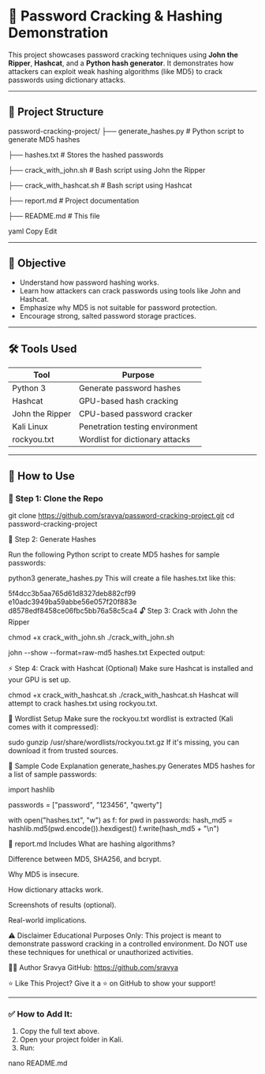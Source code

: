 # 🔐 Password Cracking & Hashing Demonstration

This project showcases password cracking techniques using **John the Ripper**, **Hashcat**, and a **Python hash generator**. It demonstrates how attackers can exploit weak hashing algorithms (like MD5) to crack passwords using dictionary attacks.

---

## 📁 Project Structure

password-cracking-project/
├── generate_hashes.py # Python script to generate MD5 hashes

├── hashes.txt # Stores the hashed passwords

├── crack_with_john.sh # Bash script using John the Ripper

├── crack_with_hashcat.sh # Bash script using Hashcat

├── report.md # Project documentation

├── README.md # This file

yaml
Copy
Edit

---

## 🎯 Objective

- Understand how password hashing works.
- Learn how attackers can crack passwords using tools like John and Hashcat.
- Emphasize why MD5 is not suitable for password protection.
- Encourage strong, salted password storage practices.

---

## 🛠 Tools Used

| Tool           | Purpose                              |
|----------------|--------------------------------------|
| Python 3       | Generate password hashes             |
| Hashcat        | GPU-based hash cracking              |
| John the Ripper| CPU-based password cracker           |
| Kali Linux     | Penetration testing environment      |
| rockyou.txt    | Wordlist for dictionary attacks      |

---

## 🚀 How to Use

### 🔧 Step 1: Clone the Repo


git clone https://github.com/sravya/password-cracking-project.git
cd password-cracking-project

🧪 Step 2: Generate Hashes

Run the following Python script to create MD5 hashes for sample passwords:



python3 generate_hashes.py
This will create a file hashes.txt like this:


5f4dcc3b5aa765d61d8327deb882cf99
e10adc3949ba59abbe56e057f20f883e
d8578edf8458ce06fbc5bb76a58c5ca4
🔓 Step 3: Crack with John the Ripper

chmod +x crack_with_john.sh
./crack_with_john.sh

john --show --format=raw-md5 hashes.txt
Expected output:


⚡ Step 4: Crack with Hashcat (Optional)
Make sure Hashcat is installed and your GPU is set up.


chmod +x crack_with_hashcat.sh
./crack_with_hashcat.sh
Hashcat will attempt to crack hashes.txt using rockyou.txt.

📄 Wordlist Setup
Make sure the rockyou.txt wordlist is extracted (Kali comes with it compressed):


sudo gunzip /usr/share/wordlists/rockyou.txt.gz
If it's missing, you can download it from trusted sources.

📘 Sample Code Explanation
generate_hashes.py
Generates MD5 hashes for a list of sample passwords:


import hashlib

passwords = ["password", "123456", "qwerty"]

with open("hashes.txt", "w") as f:
    for pwd in passwords:
        hash_md5 = hashlib.md5(pwd.encode()).hexdigest()
        f.write(hash_md5 + "\n")

📎 report.md Includes
What are hashing algorithms?

Difference between MD5, SHA256, and bcrypt.

Why MD5 is insecure.

How dictionary attacks work.

Screenshots of results (optional).

Real-world implications.

⚠️ Disclaimer
Educational Purposes Only:
This project is meant to demonstrate password cracking in a controlled environment. Do NOT use these techniques for unethical or unauthorized activities.

🙋‍♀️ Author
Sravya
GitHub: https://github.com/sravya

⭐ Like This Project?
Give it a ⭐ on GitHub to show your support!



---

### ✅ How to Add It:

1. Copy the full text above.
2. Open your project folder in Kali.
3. Run:


nano README.md
